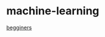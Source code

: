 # machine-learning


[begginers](https://colab.research.google.com/github/tensorflow/docs/blob/master/site/en/tutorials/quickstart/beginner.ipynb#scrollTo=h3IKyzTCDNGo)
